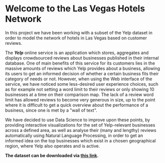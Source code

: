 Welcome to the Las Vegas Hotels Network 
==================================

In this project we have been working with a subset of the Yelp dataset in order to model the network of hotels in Las Vegas based on customer reviews. 

The ___Yelp___ online service is an application which stores, aggregates and displays crowdsourced reviews about businesses published in their internal database. One of main benefits of this service for its customers lies in the massive amounts of reviews which Yelp provides about a business, allowing its users to get an informed decision of whether a certain business fits their category of needs or not. However, when using the Web interface of the service, we have noticed some less-desired user experience choices, such as for example not setting a word limit to their reviews or only showing 10 businesses at a time on their comparison map. The lack of a review word limit has allowed reviews to become very generous in size, up to the point where it is difficult to get a quick overview about the performance of a business, since one is met by a "wall of text".

We have decided to use Data Science to improve upon these points, by providing interactive visualizations for the set of Yelp-relevant businesses across a defined area, as well as analyse their (many and lengthy) reviews automatically using Natural Language Processing, in order to get an informed idea on the top businesses which exist in a chosen geographical region, where Yelp also operates and is active.

**The dataset can be downloaded via [this link](https://dtudk-my.sharepoint.com/personal/s190553_win_dtu_dk/_layouts/15/onedrive.aspx?id=%2Fpersonal%2Fs190553%5Fwin%5Fdtu%5Fdk%2FDocuments%2Fsocial%5Fgraphs%5FYelp%5Fdataset&originalPath=aHR0cHM6Ly9kdHVkay1teS5zaGFyZXBvaW50LmNvbS86ZjovZy9wZXJzb25hbC9zMTkwNTUzX3dpbl9kdHVfZGsvRWd5VWJndDZiZDVFcER0VzM0YUIyS0lCQzFLSE52dXJZZDJ2RmJlUEVuS1FXUT9ydGltZT1hWWpNUHBDYzJFZw).**